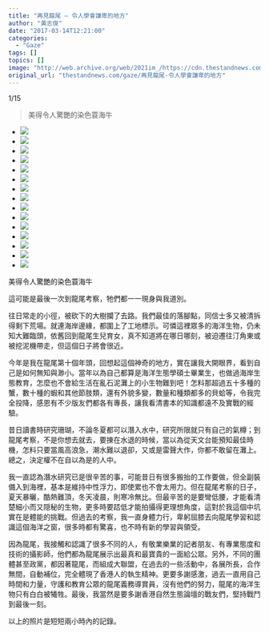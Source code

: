 ```yaml
---
title: "再見龍尾 — 令人學會謙卑的地方"
author: "黃志俊"
date: "2017-03-14T12:21:00"
categories:
  - "Gaze"
tags: []
topics: []
image: "http://web.archive.org/web/2021im_/https://cdn.thestandnews.com/media/photos/gallery/117/cache/IMG_0558_8d6nm_300x200cropcenter.jpg"
original_url: "thestandnews.com/gaze/再見龍尾-令人學會謙卑的地方"
---
```

[](#)[](#)

[](#)1/15[](#)

> 美得令人驚艷的染色蓑海牛

*   ![](http://web.archive.org/web/2021im_/https://cdn.thestandnews.com/media/photos/gallery/117/cache/IMG_0558_8d6nm_300x200cropcenter.jpg)
*   ![](http://web.archive.org/web/2021im_/https://cdn.thestandnews.com/media/photos/gallery/117/cache/IMG_0576_BW6Bq_300x200cropcenter.jpg)
*   ![](http://web.archive.org/web/2021im_/https://cdn.thestandnews.com/media/photos/gallery/117/cache/IMG_0607_8IrQI_300x200cropcenter.jpg)
*   ![](http://web.archive.org/web/2021im_/https://cdn.thestandnews.com/media/photos/gallery/117/cache/IMG_0611_kV8PG_300x200cropcenter.jpg)
*   ![](http://web.archive.org/web/2021im_/https://cdn.thestandnews.com/media/photos/gallery/117/cache/IMG_0613_bywe0_300x200cropcenter.jpg)
*   ![](http://web.archive.org/web/2021im_/https://cdn.thestandnews.com/media/photos/gallery/117/cache/IMG_0619_CJA1Q_300x200cropcenter.jpg)
*   ![](http://web.archive.org/web/2021im_/https://cdn.thestandnews.com/media/photos/gallery/117/cache/IMG_0621_eDZMW_300x200cropcenter.jpg)
*   ![](http://web.archive.org/web/2021im_/https://cdn.thestandnews.com/media/photos/gallery/117/cache/IMG_0630_N45td_300x200cropcenter.jpg)
*   ![](http://web.archive.org/web/2021im_/https://cdn.thestandnews.com/media/photos/gallery/117/cache/IMG_0634_Y53XI_300x200cropcenter.jpg)
*   ![](http://web.archive.org/web/2021im_/https://cdn.thestandnews.com/media/photos/gallery/117/cache/IMG_0638_oKZVf_300x200cropcenter.jpg)
*   ![](http://web.archive.org/web/2021im_/https://cdn.thestandnews.com/media/photos/gallery/117/cache/P3140753_tNxsn_300x200cropcenter.jpg)
*   ![](http://web.archive.org/web/2021im_/https://cdn.thestandnews.com/media/photos/gallery/117/cache/P3140766_HxJPD_300x200cropcenter.jpg)
*   ![](http://web.archive.org/web/2021im_/https://cdn.thestandnews.com/media/photos/gallery/117/cache/P3140768_CQIEw_300x200cropcenter.jpg)
*   ![](http://web.archive.org/web/2021im_/https://cdn.thestandnews.com/media/photos/gallery/117/cache/P3140781_zlHJl_300x200cropcenter.jpg)
*   ![](http://web.archive.org/web/2021im_/https://cdn.thestandnews.com/media/photos/gallery/117/cache/IMG_0966_WCX3q_300x200cropcenter.JPG)

美得令人驚艷的染色蓑海牛

這可能是最後一次到龍尾考察，牠們都一一現身與我道別。

往日常走的小徑，被砍下的大樹攔了去路。我們最佳的落腳點，同信士多又被清拆得剩下荒場。就連海岸邊緣，都圍上了工地標示。可憐這裡眾多的海洋生物，仍未知大難臨頭，依舊回到龍尾生兒育女，真不知道將在哪日哪刻，被迫遷往汀角東或被挖泥機帶走，但這個日子將會很近。

今年是我在龍尾第十個年頭，回想起這個神奇的地方，實在讓我大開眼界，看到自己是如何無知與渺小。當年以為自己都算是海洋生態學碩士畢業生，也做過海岸生態教育，怎麼也不會給生活在亂石泥灘上的小生物難到吧！怎料那超過五十多種的蟹，數十種的蝦和其他節肢類，還有外貌多變，數量和種類都多的貝蛤等，令我完全投降，感恩有不少版友們都各有專長，讓我看清書本的知識都遠不及實戰的經驗。

昔日讀書時研究珊瑚，不論冬夏都可以潛入水中，研究所限就只有自己的氣樽；到龍尾考察，不是你想去就去，要㨂在水退的時候，當以為從天文台能預知最佳時機，怎料只要當風高浪急，潮水難以退卻，又或是雷聲大作，你都不敢留在灘上。總之，決定權不在自以為是的人中。

我一直認為潛水研究已是很辛苦的事，可能昔日有很多搬抬的工作要做，但全副裝備入到海裡，基本是維持中性浮力，即使累也不會太用力。但在龍尾考察的日子，夏天暴曬，酷熱難頂，冬天凌晨，則寒冷無比。但最辛苦的是要彎低腰，才能看清楚細小而又隠秘的生物，更多時要踎低才能拍攝得更理想角度，這對於我這個中坑實在是體能的挑戰。但過去的考察，我一直身體力行，卑躬屈膝去向龍尾學習和認識這個海洋之窗，很多時都有驚喜，也不時有新的學習與領受。

因為龍尾，我接觸和認識了很多不同的人，有敬業樂業的記者朋友、有專業態度和技術的攝影師，他們都為龍尾展示出最真和最寶貴的一面給公眾。另外，不同的團體甚至政黨，都因著龍尾，而組成大聯盟，在過去的一些活動中，各展所長，合作無間，自動補位，完全體現了香港人的執生精神。更要多謝感激，過去一直用自己時間和力量，守護和教育公眾的龍尾義務導賞員，沒有他們的努力，龍尾的海洋生物只有白白被犧牲。最後，我當然是要多謝香港自然生態論壇的戰友們，堅持戰鬥到最後一刻。

以上的照片是短短兩小時內的記錄。
